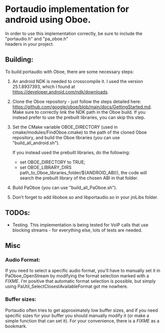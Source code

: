 # Portaudio implementation for android using Oboe.

In order to use this implementation correctly, be sure to include the "portaudio.h" and "pa_oboe.h"  
headers in your project.

Building:
----  
To build portaudio with Oboe, there are some necessary steps:
1) An android NDK is needed to crosscompile it. I used the version 25.1.8937393, which I found at https://developer.android.com/ndk/downloads.
2) Clone the Oboe repository - just follow the steps detailed here: https://github.com/google/oboe/blob/main/docs/GettingStarted.md.
   Make sure to correctly link the NDK path in the Oboe build. If you instead prefer to use the prebuilt libraries, you can skip this step.
3) Set the CMake variable OBOE_DIRECTORY (used in cmake/modules/FindOboe.cmake) to the path of the cloned Oboe repository, and build the Oboe libraries (you can use "build_all_android.sh").

   If you instead used the prebuilt libraries, do the following:
   - set OBOE_DIRECTORY to TRUE;
   - set OBOE_LIBRARY_DIRS path_to_Oboe_libraries_folder/${ANDROID_ABI}), the code will search the prebuilt library of the chosen ABI in that folder.

4) Build PaOboe (you can use "build_all_PaOboe.sh").
5) Don't forget to add liboboe.so and libportaudio.so in your jniLibs folder.

TODOs:
----  
- Testing. This implementation is being tested for VoIP calls that use blocking streams - for everything else, lots of tests are needed.

Misc
----  
### Audio Format:
If you need to select a specific audio format, you'll have to manually set it in PaOboe_OpenStream  by modifying the format selection marked with a *FIXME*.
I'm positive that automatic format selection is possible, but simply using  PaUtil_SelectClosestAvailableFormat got me nowhere.


### Buffer sizes:
Portaudio often tries to get approximately low buffer sizes, and if you need specific sizes for your buffer you should manually modify it (or make a simple function that can set it). For your convenience,  there is a *FIXME* as a bookmark.